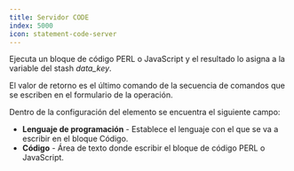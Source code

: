 ```yaml
---
title: Servidor CODE
index: 5000
icon: statement-code-server
---
```


Ejecuta un bloque de código PERL o JavaScript y el resultado lo asigna a la variable del stash *data_key*.

El valor de retorno es el último comando de la secuencia de comandos que se escriben en el formulario de la operación.

Dentro de la configuración del elemento se encuentra el siguiente campo:

- **Lenguaje de programación** - Establece el lenguaje con el que se va a escribir en el bloque Código.
- **Código** - Área de texto donde escribir el bloque de código PERL o JavaScript.
